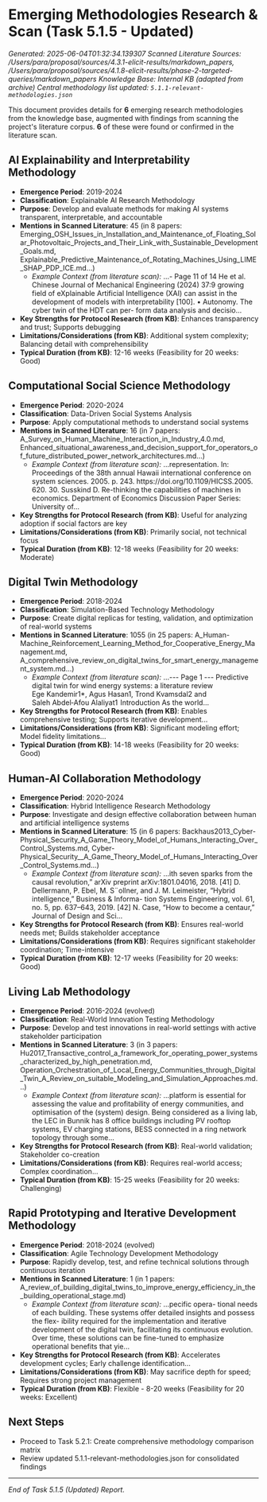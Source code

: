 # Emerging Methodologies Research & Scan (Task 5.1.5 - Updated)

*Generated: 2025-06-04T01:32:34.139307*
*Scanned Literature Sources: /Users/para/proposal/sources/4.3.1-elicit-results/markdown_papers, /Users/para/proposal/sources/4.1.8-elicit-results/phase-2-targeted-queries/markdown_papers*
*Knowledge Base: Internal KB (adapted from archive)*
*Central methodology list updated: `5.1.1-relevant-methodologies.json`*

This document provides details for **6** emerging research methodologies from the knowledge base,
augmented with findings from scanning the project's literature corpus.
**6** of these were found or confirmed in the literature scan.

## AI Explainability and Interpretability Methodology
- **Emergence Period**: 2019-2024
- **Classification**: Explainable AI Research Methodology
- **Purpose**: Develop and evaluate methods for making AI systems transparent, interpretable, and accountable
- **Mentions in Scanned Literature**: 45 (in 8 papers: Emerging_OSH_Issues_in_Installation_and_Maintenance_of_Floating_Solar_Photovoltaic_Projects_and_Their_Link_with_Sustainable_Development_Goals.md, Explainable_Predictive_Maintenance_of_Rotating_Machines_Using_LIME_SHAP_PDP_ICE.md...)
  - *Example Context (from literature scan):* ...-  Page 11 of 14 He et al. Chinese Journal of Mechanical Engineering            (2024) 37:9  	 growing field of eXplainable Artificial Intelligence  (XAI) can assist in the development of models with  interpretability [100]. •	 Autonomy. The cyber twin of the HDT can per- form data analysis and decisio...
- **Key Strengths for Protocol Research (from KB)**: Enhances transparency and trust; Supports debugging
- **Limitations/Considerations (from KB)**: Additional system complexity; Balancing detail with comprehensibility
- **Typical Duration (from KB)**: 12-16 weeks (Feasibility for 20 weeks: Good)


## Computational Social Science Methodology
- **Emergence Period**: 2020-2024
- **Classification**: Data-Driven Social Systems Analysis
- **Purpose**: Apply computational methods to understand social systems
- **Mentions in Scanned Literature**: 16 (in 7 papers: A_Survey_on_Human_Machine_Interaction_in_Industry_4.0.md, Enhanced_situational_awareness_and_decision_support_for_operators_of_future_distributed_power_network_architectures.md...)
  - *Example Context (from literature scan):* ...representation. In: Proceedings  of the 38th annual Hawaii international conference on system sciences. 2005. p. 243. https://​doi.​org/​10.​1109/​HICSS.​2005.​620. 	30.	 Susskind D. Re-thinking the capabilities of machines in economics. Department of Economics Discussion Paper Series: University of...
- **Key Strengths for Protocol Research (from KB)**: Useful for analyzing adoption if social factors are key
- **Limitations/Considerations (from KB)**: Primarily social, not technical focus
- **Typical Duration (from KB)**: 12-18 weeks (Feasibility for 20 weeks: Moderate)


## Digital Twin Methodology
- **Emergence Period**: 2018-2024
- **Classification**: Simulation-Based Technology Methodology
- **Purpose**: Create digital replicas for testing, validation, and optimization of real-world systems
- **Mentions in Scanned Literature**: 1055 (in 25 papers: A_Human-Machine_Reinforcement_Learning_Method_for_Cooperative_Energy_Management.md, A_comprehensive_review_on_digital_twins_for_smart_energy_management_system.md...)
  - *Example Context (from literature scan):* ...---  Page 1  ---  Predictive digital twin for wind energy  systems: a literature review Ege Kandemir1*, Agus Hasan1, Trond Kvamsdal2 and Saleh Abdel‑Afou Alaliyat1  Introduction As the world...
- **Key Strengths for Protocol Research (from KB)**: Enables comprehensive testing; Supports iterative development...
- **Limitations/Considerations (from KB)**: Significant modeling effort; Model fidelity limitations...
- **Typical Duration (from KB)**: 14-18 weeks (Feasibility for 20 weeks: Good)


## Human-AI Collaboration Methodology
- **Emergence Period**: 2020-2024
- **Classification**: Hybrid Intelligence Research Methodology
- **Purpose**: Investigate and design effective collaboration between human and artificial intelligence systems
- **Mentions in Scanned Literature**: 15 (in 6 papers: Backhaus2013_Cyber-Physical_Security_A_Game_Theory_Model_of_Humans_Interacting_Over_Control_Systems.md, Cyber-Physical_Security__A_Game_Theory_Model_of_Humans_Interacting_Over_Control_Systems.md...)
  - *Example Context (from literature scan):* ...ith seven sparks from the causal revolution,” arXiv preprint arXiv:1801.04016, 2018. [41] D. Dellermann, P. Ebel, M. S¨ollner, and J. M. Leimeister, “Hybrid intelligence,” Business & Informa- tion Systems Engineering, vol. 61, no. 5, pp. 637–643, 2019. [42] N. Case, “How to become a centaur,” Journal of Design and Sci...
- **Key Strengths for Protocol Research (from KB)**: Ensures real-world needs met; Builds stakeholder acceptance
- **Limitations/Considerations (from KB)**: Requires significant stakeholder coordination; Time-intensive
- **Typical Duration (from KB)**: 12-17 weeks (Feasibility for 20 weeks: Good)


## Living Lab Methodology
- **Emergence Period**: 2016-2024 (evolved)
- **Classification**: Real-World Innovation Testing Methodology
- **Purpose**: Develop and test innovations in real-world settings with active stakeholder participation
- **Mentions in Scanned Literature**: 3 (in 3 papers: Hu2017_Transactive_control_a_framework_for_operating_power_systems_characterized_by_high_penetration.md, Operation_Orchestration_of_Local_Energy_Communities_through_Digital_Twin_A_Review_on_suitable_Modeling_and_Simulation_Approaches.md...)
  - *Example Context (from literature scan):* ...platform is essential for assessing the value and profitability of energy communities, and optimisation of the (system) design. Being considered as a living lab, the LEC in Bunnik has 8 office buildings including PV rooftop systems, EV charging stations, BESS connected in a ring network topology through some...
- **Key Strengths for Protocol Research (from KB)**: Real-world validation; Stakeholder co-creation
- **Limitations/Considerations (from KB)**: Requires real-world access; Complex coordination...
- **Typical Duration (from KB)**: 15-25 weeks (Feasibility for 20 weeks: Challenging)


## Rapid Prototyping and Iterative Development Methodology
- **Emergence Period**: 2018-2024 (evolved)
- **Classification**: Agile Technology Development Methodology
- **Purpose**: Rapidly develop, test, and refine technical solutions through continuous iteration
- **Mentions in Scanned Literature**: 1 (in 1 papers: A_review_of_building_digital_twins_to_improve_energy_efficiency_in_the_building_operational_stage.md)
  - *Example Context (from literature scan):* ...pecific opera- tional needs of each building. These systems offer detailed insights and possess the flex- ibility required for the implementation and iterative development of the digital twin,  facilitating its continuous evolution. Over time, these solutions can be fine-tuned to  emphasize operational benefits that yie...
- **Key Strengths for Protocol Research (from KB)**: Accelerates development cycles; Early challenge identification...
- **Limitations/Considerations (from KB)**: May sacrifice depth for speed; Requires strong project management
- **Typical Duration (from KB)**: Flexible - 8-20 weeks (Feasibility for 20 weeks: Excellent)


## Next Steps

- Proceed to Task 5.2.1: Create comprehensive methodology comparison matrix
- Review updated 5.1.1-relevant-methodologies.json for consolidated findings

---
*End of Task 5.1.5 (Updated) Report.*
